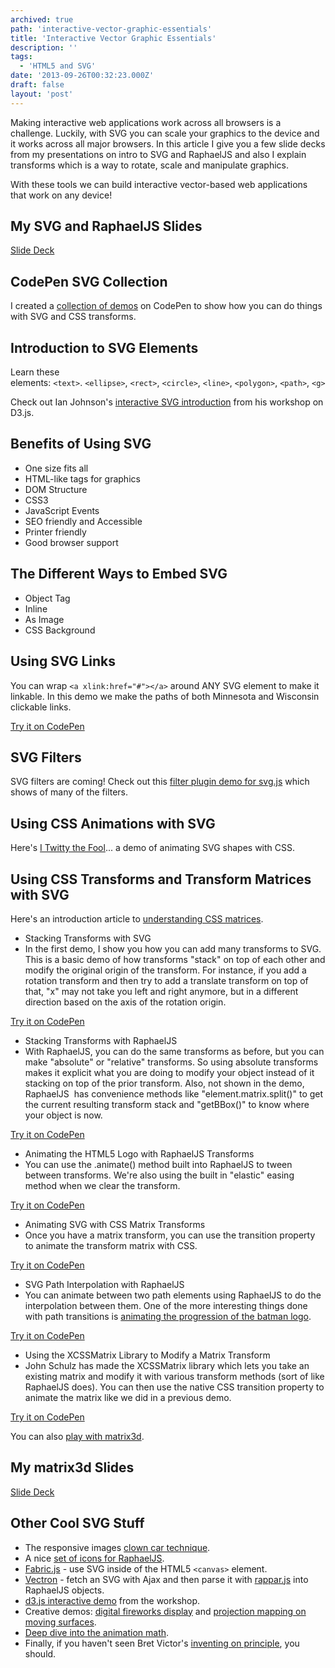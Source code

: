 ```yaml
---
archived: true
path: 'interactive-vector-graphic-essentials'
title: 'Interactive Vector Graphic Essentials'
description: ''
tags:
  - 'HTML5 and SVG'
date: '2013-09-26T00:32:23.000Z'
draft: false
layout: 'post'
---
```


Making interactive web applications work across all browsers is a challenge. Luckily, with SVG you can scale your graphics to the device and it works across all major browsers. In this article I give you a few slide decks from my presentations on intro to SVG and RaphaelJS and also I explain transforms which is a way to rotate, scale and manipulate graphics.

With these tools we can build interactive vector-based web applications that work on any device!

## My SVG and RaphaelJS Slides

[Slide Deck](http://www.slideshare.net/slideshow/embed_code/12708775)

## CodePen SVG Collection

I created a [collection of demos](https://codepen.io/collection/DHLiK) on CodePen to show how you can do things with SVG and CSS transforms.

## Introduction to SVG Elements

Learn these elements: `<text>`. `<ellipse>`, `<rect>`, `<circle>`, `<line>`, `<polygon>`, `<path>`, `<g>`

Check out Ian Johnson's [interactive SVG introduction](http://enjalot.github.io/intro-d3/frontendmasters/svg/) from his workshop on D3.js.

## Benefits of Using SVG

- One size fits all
- HTML-like tags for graphics
- DOM Structure
- CSS3
- JavaScript Events
- SEO friendly and Accessible
- Printer friendly
- Good browser support

## The Different Ways to Embed SVG

- Object Tag
- Inline
- As Image
- CSS Background

## Using SVG Links

You can wrap `<a xlink:href="#"></a>` around ANY SVG element to make it linkable. In this demo we make the paths of both Minnesota and Wisconsin clickable links.

[Try it on CodePen](https://codepen.io/1marc/pen/lofLH)

## SVG Filters

SVG filters are coming! Check out this [filter plugin demo for svg.js](http://svgjs.com/filter/) which shows of many of the filters.

## Using CSS Animations with SVG

Here's [I Twitty the Fool](http://www.anthonycalzadilla.com/i-twitty-the-fool/)... a demo of animating SVG shapes with CSS.

## Using CSS Transforms and Transform Matrices with SVG

Here's an introduction article to [understanding CSS matrices](http://dev.opera.com/articles/view/understanding-the-css-transforms-matrix/).

- Stacking Transforms with SVG
- In the first demo, I show you how you can add many transforms to SVG. This is a basic demo of how transforms "stack" on top of each other and modify the original origin of the transform. For instance, if you add a rotation transform and then try to add a translate transform on top of that, "x" may not take you left and right anymore, but in a different direction based on the axis of the rotation origin.

[Try it on CodePen](https://codepen.io/1marc/pen/DCvFm)

- Stacking Transforms with RaphaelJS
- With RaphaelJS, you can do the same transforms as before, but you can make "absolute" or "relative" transforms. So using absolute transforms makes it explicit what you are doing to modify your object instead of it stacking on top of the prior transform. Also, not shown in the demo, RaphaelJS  has convenience methods like "element.matrix.split()" to get the current resulting transform stack and "getBBox()" to know where your object is now.

[Try it on CodePen](https://codepen.io/1marc/pen/rsmbF)

- Animating the HTML5 Logo with RaphaelJS Transforms
- You can use the .animate() method built into RaphaelJS to tween between transforms. We're also using the built in "elastic" easing method when we clear the transform.

[Try it on CodePen](https://codepen.io/1marc/pen/zqJba)

- Animating SVG with CSS Matrix Transforms
- Once you have a matrix transform, you can use the transition property to animate the transform matrix with CSS.

[Try it on CodePen](https://codepen.io/1marc/pen/FJbtj)

- SVG Path Interpolation with RaphaelJS
- You can animate between two path elements using RaphaelJS to do the interpolation between them. One of the more interesting things done with path transitions is [animating the progression of the batman logo](http://www.wimp.com/batmanlogo/).

[Try it on CodePen](https://codepen.io/1marc/pen/bgHJk)

- Using the XCSSMatrix Library to Modify a Matrix Transform
- John Schulz has made the XCSSMatrix library which lets you take an existing matrix and modify it with various transform methods (sort of like RaphaelJS does). You can then use the native CSS transition property to animate the matrix like we did in a previous demo.

[Try it on CodePen](https://codepen.io/1marc/pen/BdAvt)

You can also [play with matrix3d](http://www.eleqtriq.com/wp-content/static/demos/2010/css3d/matrix3dexplorer.html).

## My matrix3d Slides

[Slide Deck](http://www.slideshare.net/slideshow/embed_code/27707793)

## Other Cool SVG Stuff

- The responsive images [clown car technique](https://github.com/estelle/clowncar).
- A nice [set of icons for RaphaelJS](http://raphaeljs.com/icons/).
- [Fabric.js](http://fabricjs.com/) - use SVG inside of the HTML5 `<canvas>` element.
- [Vectron](http://roomandboard.github.io/vectron/) - fetch an SVG with Ajax and then parse it with [rappar.js](https://github.com/DmitryBaranovskiy/rappar) into RaphaelJS objects.
- [d3.js interactive demo](http://bl.ocks.org/enjalot/6641917) from the workshop.
- Creative demos: [digital fireworks display](http://pixelpyros.org/) and [projection mapping on moving surfaces](http://www.youtube.com/watch?v=lX6JcybgDFo).
- [Deep dive into the animation math](http://acko.net/blog/animate-your-way-to-glory/).
- Finally, if you haven't seen Bret Victor's [inventing on principle](https://vimeo.com/36579366), you should.
